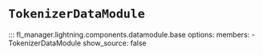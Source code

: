 # `TokenizerDataModule`

::: fl_manager.lightning.components.datamodule.base
    options:
      members:
      - TokenizerDataModule
      show_source: false

